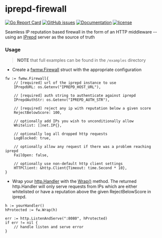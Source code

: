 # iprepd-firewall

[![Go Report Card](https://goreportcard.com/badge/github.com/adrianosela/iprepd-firewall/fwmw)](https://goreportcard.com/report/github.com/adrianosela/iprepd-firewall/fwmw)
[![GitHub issues](https://img.shields.io/github/issues/adrianosela/iprepd-firewall.svg)](https://github.com/adrianosela/iprepd-firewall/issues)
[![Documentation](https://godoc.org/github.com/adrianosela/iprepd-firewall/fwmw?status.svg)](https://godoc.org/github.com/adrianosela/iprepd-firewall/fwmw)
[![license](https://img.shields.io/github/license/adrianosela/iprepd-firewall.svg)](https://github.com/adrianosela/iprepd-firewall/blob/master/LICENSE)

Seamless IP reputation based firewall in the form of an HTTP middleware -- using an [IPrepd](https://github.com/mozilla-services/iprepd) server as the source of truth

### Usage

> **NOTE** that full examples can be found in the ```/examples``` directory

* Create a [fwmw.Firewall](https://godoc.org/github.com/adrianosela/iprepd-firewall/fwmw#Firewall) struct with the appropriate configuration

```
fw := fwmw.Firewall{
	// [required] url of the iprepd instance to use
	IPrepdURL: os.Getenv("IPREPD_HOST_URL"),
	
	// [required] auth string to authenticate against iprepd
	IPrepdAuthStr: os.Getenv("IPREPD_AUTH_STR"),
	
	// [required] reject any ip with reputation below a given score
	RejectBelowScore: 100,
	
	// optionally add IPs you wish to unconditionally allow
	Whitelist: []net.IP{},
	
	// optionally log all dropped http requests
	LogBlocked: true,
	
	// optionally allow any request if there was a problem reaching iprepd
	FailOpen: false,
	
	// optionally use non-default http client settings
	HTTPClient: &http.Client{Timeout: time.Second * 10},
}
```

* Wrap your [http.Handler](https://golang.org/pkg/net/http/#Handler) with the [Wrap()](https://godoc.org/github.com/adrianosela/iprepd-firewall/fwmw#Firewall.Wrap) method. The returned http.Handler will only serve requests from IPs which are either whitelisted or  have a reputation above the given RejectBelowScore in iprepd.

```
h := yourHandler()
hProtected := fw.Wrap(h)

err := http.ListenAndServe(":8080", hProtected)
if err != nil {
	// handle listen and serve error
}
```